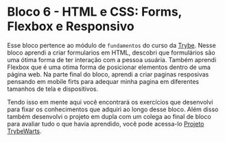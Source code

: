 # Bloco 6 - HTML e CSS: Forms, Flexbox e Responsivo


Esse bloco pertence ao módulo de `fundamentos` do curso da [Trybe](https://www.betrybe.com/). Nesse bloco aprendi a criar formularios em HTML, descobri que formulários são uma ótima forma de ter interação com a pessoa usuária. Também aprendi Flexbox que é uma otima forma de posicionar elementos dentro de uma página web. Na parte final do bloco, aprendi a criar paginas resposivas pensando em mobile firts para adequar minha pagina em diferentes tamanhos de tela e dispositivos.

Tendo isso em mente aqui você encontrará os exercícios que desenvolvi para fixar os conhecimentos que adquiri ao longo desse bloco. Além disso também desenvolvi o projeto em dupla com um colega ao final de bloco para avaliar tudo o que havia aprendido, você pode acessa-lo [Projeto TrybeWarts](https://guscabraal.github.io/projetos/trybewarts/).
